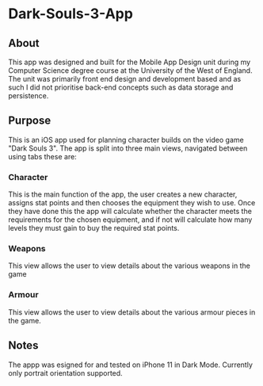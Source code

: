 # Dark-Souls-3-App

## About
This app was designed and built for the Mobile App Design unit during my Computer Science degree course at the University of the West of England.
The unit was primarily front end design and development based and as such I did not prioritise back-end concepts such as data storage and persistence.

## Purpose
This is an iOS app used for planning character builds on the video game "Dark Souls 3".
The app is split into three main views, navigated between using tabs these are:
### Character
This is the main function of the app, the user creates a new character, assigns stat points and then chooses the equipment they wish to use.  Once they have done this the app will calculate whether the character meets the requirements for the chosen equipment, and if not will calculate how many levels they must gain to buy the required stat points.
### Weapons
This view allows the user to view details about the various weapons in the game
### Armour
This view allows the user to view details about the various armour pieces in the game.

## Notes
The appp was esigned for and tested on iPhone 11 in Dark Mode.
Currently only portrait orientation supported.
